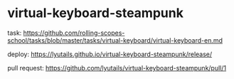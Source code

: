 # virtual-keyboard-steampunk

task: https://github.com/rolling-scopes-school/tasks/blob/master/tasks/virtual-keyboard/virtual-keyboard-en.md

deploy: https://lyutails.github.io/virtual-keyboard-steampunk/release/

pull request: https://github.com/lyutails/virtual-keyboard-steampunk/pull/1
